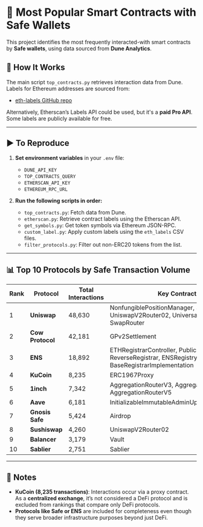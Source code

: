 # 🧠 Most Popular Smart Contracts with Safe Wallets

This project identifies the most frequently interacted-with smart contracts by **Safe wallets**, using data sourced from **Dune Analytics**.

## 🔧 How It Works

The main script `top_contracts.py` retrieves interaction data from Dune. Labels for Ethereum addresses are sourced from:

- [eth-labels GitHub repo](https://github.com/dawsbot/eth-labels)

Alternatively, Etherscan’s Labels API could be used, but it's a **paid Pro API**. Some labels are publicly available for free.

---

## ▶️ To Reproduce

1. **Set environment variables** in your `.env` file:

   - `DUNE_API_KEY`
   - `TOP_CONTRACTS_QUERY`
   - `ETHERSCAN_API_KEY`
   - `ETHEREUM_RPC_URL`

2. **Run the following scripts in order:**
   - `top_contracts.py`: Fetch data from Dune.
   - `etherscan.py`: Retrieve contract labels using the Etherscan API.
   - `get_symbols.py`: Get token symbols via Ethereum JSON-RPC.
   - `custom_label.py`: Apply custom labels using the `eth_labels` CSV files.
   - `filter_protocols.py`: Filter out non-ERC20 tokens from the list.

---

## 📊 Top 10 Protocols by Safe Transaction Volume

| Rank | Protocol         | Total Interactions | Key Contracts                                                                                                  |
| ---- | ---------------- | ------------------ | -------------------------------------------------------------------------------------------------------------- |
| 1    | **Uniswap**      | 48,630             | NonfungiblePositionManager, SwapRouter02, UniswapV2Router02, UniversalRouter, SwapRouter                       |
| 2    | **Cow Protocol** | 42,181             | GPv2Settlement                                                                                                 |
| 3    | **ENS**          | 18,892             | ETHRegistrarController, PublicResolver, ReverseRegistrar, ENSRegistryWithFallback, BaseRegistrarImplementation |
| 4    | **KuCoin**       | 8,235              | ERC1967Proxy                                                                                                   |
| 5    | **1inch**        | 7,342              | AggregationRouterV3, AggregationRouterV4, AggregationRouterV5                                                  |
| 6    | **Aave**         | 6,181              | InitializableImmutableAdminUpgradeabilityProxy                                                                 |
| 7    | **Gnosis Safe**  | 5,424              | Airdrop                                                                                                        |
| 8    | **Sushiswap**    | 4,260              | UniswapV2Router02                                                                                              |
| 9    | **Balancer**     | 3,179              | Vault                                                                                                          |
| 10   | **Sablier**      | 2,751              | Sablier                                                                                                        |

---

## 📝 Notes

- **KuCoin (8,235 transactions)**: Interactions occur via a proxy contract. As a **centralized exchange**, it’s not considered a DeFi protocol and is excluded from rankings that compare only DeFi protocols.
- **Protocols like Safe or ENS** are included for completeness even though they serve broader infrastructure purposes beyond just DeFi.
